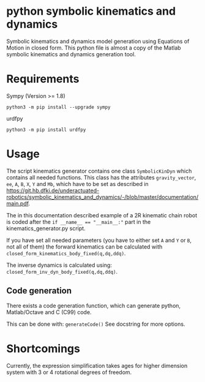 # python symbolic kinematics and dynamics

Symbolic kinematics and dynamics model generation using Equations of Motion in closed form. 
This python file is almost a copy of the Matlab symbolic kinematics and dynamics generation tool.


# Requirements
Sympy (Version >= 1.8)
```
python3 -m pip install --upgrade sympy
```
urdfpy
```
python3 -m pip install urdfpy
```

# Usage
The script kinematics generator contains one class `SymbolicKinDyn` which contains all needed functions.
This class has the attributes `gravity_vector`, `ee`, `A`, `B`, `X`, `Y` and `Mb`, which have to be set as described in https://git.hb.dfki.de/underactuated-robotics/symbolic_kinematics_and_dynamics/-/blob/master/documentation/main.pdf.

The in this documentation described example of a 2R kinematic chain robot is coded after the `if __name__ == "__main__:"` part in the kinematics_generator.py script.


If you have set all needed parameters (you have to either set `A` and `Y` or `B`, not all of them) the forward kinematics can be calculated with 
`closed_form_kinematics_body_fixed(q,dq,ddq)`.

The inverse dynamics is calculated using:
`closed_form_inv_dyn_body_fixed(q,dq,ddq)`.


## Code generation
There exists a code generation function, which can generate python, Matlab/Octave and C (C99) code. 

This can be done with:
`generateCode()`
See docstring for more options.

# Shortcomings
Currently, the expression simplification takes ages for higher dimension system with 3 or 4 rotational degrees of freedom. 
